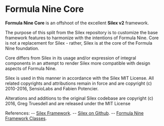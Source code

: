 # Formula Nine Core

__Formula Nine Core__ is an offshoot of the excellent __Silex v2__ framework.
 
The purpose of this split from the Silex repository is to customize the base framework features to harmonize
with the intentions of Formula Nine. Core is not a replacement for Silex - rather, Silex is at the core of
the Formula Nine foundation.

Core differs from Silex in its usage and/or expression of integral components in an attempt to render Silex
more compatible with design aspects of Formula Nine.
 
Silex is used in this manner in accordance with the Silex MIT License. All related copyrights and attributions
remain in force and are copyright (c) 2010-2016, SensioLabs and Fabien Potencier.
  
Alterations and additions to the original Silex codebase are copyright (c) 2016, Greg Truesdell and are released under the MIT License 
   
References: 
-- [Silex Framework](http://silex.sensiolabs.org/).
-- [Silex on Github](https://github.com/silexphp).
-- [Formula Nine Framework Classes](https://github.com/Formula9/Framework).   

